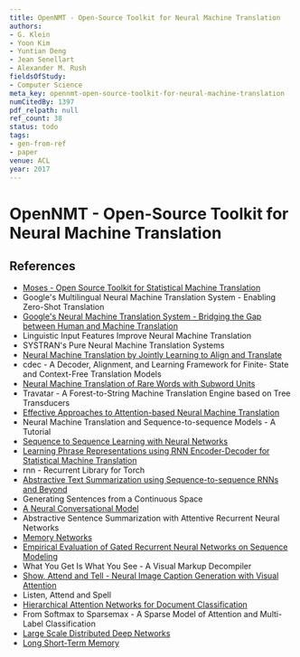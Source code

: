 ```yaml
---
title: OpenNMT - Open-Source Toolkit for Neural Machine Translation
authors:
- G. Klein
- Yoon Kim
- Yuntian Deng
- Jean Senellart
- Alexander M. Rush
fieldsOfStudy:
- Computer Science
meta_key: opennmt-open-source-toolkit-for-neural-machine-translation
numCitedBy: 1397
pdf_relpath: null
ref_count: 38
status: todo
tags:
- gen-from-ref
- paper
venue: ACL
year: 2017
---
```


# OpenNMT - Open-Source Toolkit for Neural Machine Translation

## References

- [Moses - Open Source Toolkit for Statistical Machine Translation](./moses-open-source-toolkit-for-statistical-machine-translation.md)
- Google's Multilingual Neural Machine Translation System - Enabling Zero-Shot Translation
- [Google's Neural Machine Translation System - Bridging the Gap between Human and Machine Translation](./google-s-neural-machine-translation-system-bridging-the-gap-between-human-and-machine-translation.md)
- Linguistic Input Features Improve Neural Machine Translation
- SYSTRAN's Pure Neural Machine Translation Systems
- [Neural Machine Translation by Jointly Learning to Align and Translate](./neural-machine-translation-by-jointly-learning-to-align-and-translate.md)
- cdec - A Decoder, Alignment, and Learning Framework for Finite- State and Context-Free Translation Models
- [Neural Machine Translation of Rare Words with Subword Units](./neural-machine-translation-of-rare-words-with-subword-units.md)
- Travatar - A Forest-to-String Machine Translation Engine based on Tree Transducers
- [Effective Approaches to Attention-based Neural Machine Translation](./effective-approaches-to-attention-based-neural-machine-translation.md)
- Neural Machine Translation and Sequence-to-sequence Models - A Tutorial
- [Sequence to Sequence Learning with Neural Networks](./sequence-to-sequence-learning-with-neural-networks.md)
- [Learning Phrase Representations using RNN Encoder-Decoder for Statistical Machine Translation](./learning-phrase-representations-using-rnn-encoder-decoder-for-statistical-machine-translation.md)
- rnn - Recurrent Library for Torch
- [Abstractive Text Summarization using Sequence-to-sequence RNNs and Beyond](./abstractive-text-summarization-using-sequence-to-sequence-rnns-and-beyond.md)
- Generating Sentences from a Continuous Space
- [A Neural Conversational Model](./a-neural-conversational-model.md)
- Abstractive Sentence Summarization with Attentive Recurrent Neural Networks
- [Memory Networks](./memory-networks.md)
- [Empirical Evaluation of Gated Recurrent Neural Networks on Sequence Modeling](./empirical-evaluation-of-gated-recurrent-neural-networks-on-sequence-modeling.md)
- What You Get Is What You See - A Visual Markup Decompiler
- [Show, Attend and Tell - Neural Image Caption Generation with Visual Attention](./show-attend-and-tell-neural-image-caption-generation-with-visual-attention.md)
- Listen, Attend and Spell
- [Hierarchical Attention Networks for Document Classification](./hierarchical-attention-networks-for-document-classification.md)
- From Softmax to Sparsemax - A Sparse Model of Attention and Multi-Label Classification
- [Large Scale Distributed Deep Networks](./large-scale-distributed-deep-networks.md)
- [Long Short-Term Memory](./long-short-term-memory.md)
